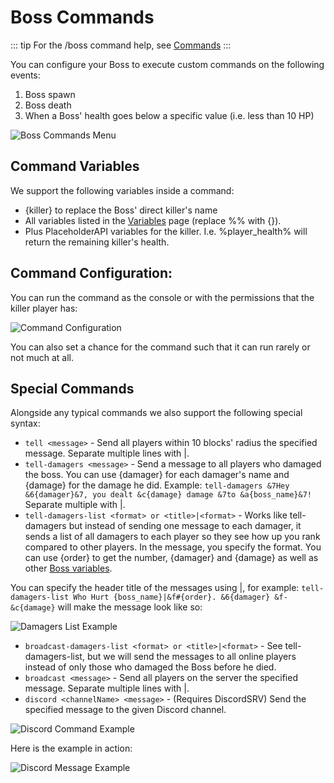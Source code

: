 # Boss Commands

::: tip
For the /boss command help, see [Commands](/boss/commands)
:::

You can configure your Boss to execute custom commands on the following events:

1. Boss spawn
2. Boss death
3. When a Boss' health goes below a specific value (i.e. less than 10 HP)

![Boss Commands Menu](https://i.imgur.com/zZF9ics.png)

## Command Variables

We support the following variables inside a command:

- {killer} to replace the Boss' direct killer's name
- All variables listed in the [Variables](/boss/variables) page (replace %% with {}).
- Plus PlaceholderAPI variables for the killer. I.e. %player_health% will return the remaining killer's health.

## Command Configuration:

You can run the command as the console or with the permissions that the killer player has:

![Command Configuration](https://i.imgur.com/qoRtIDO.png)

You can also set a chance for the command such that it can run rarely or not much at all.

## Special Commands

Alongside any typical commands we also support the following special syntax:

- `tell <message>` - Send all players within 10 blocks' radius the specified message. Separate multiple lines with |.
- `tell-damagers <message>` - Send a message to all players who damaged the boss. You can use {damager} for each damager's name and {damage} for the damage he did. Example: `tell-damagers &7Hey &6{damager}&7, you dealt &c{damage} damage &7to &a{boss_name}&7!` Separate multiple with |.
- `tell-damagers-list <format> or <title>|<format>` - Works like tell-damagers but instead of sending one message to each damager, it sends a list of all damagers to each player so they see how up you rank compared to other players. In the message, you specify the format. You can use {order} to get the number, {damager} and {damage} as well as other [Boss variables](/boss/variables).

You can specify the header title of the messages using |, for example: `tell-damagers-list Who Hurt {boss_name}|&f#{order}. &6{damager} &f- &c{damage}` will make the message look like so:

![Damagers List Example](https://i.imgur.com/ws7NviD.png)


-  `broadcast-damagers-list <format> or <title>|<format>` - See tell-damagers-list, but we will send the messages to all online players instead of only those who damaged the Boss before he died.
- `broadcast <message>` - Send all players on the server the specified message. Separate multiple lines with |.
- `discord <channelName> <message>` - (Requires DiscordSRV) Send the specified message to the given Discord channel.

![Discord Command Example](https://i.imgur.com/RieObvS.png)

Here is the example in action:

![Discord Message Example](https://i.imgur.com/sG8Jy16.png)